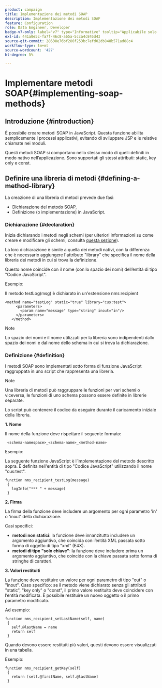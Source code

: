 ```yaml
---
product: campaign
title: Implementazione dei metodi SOAP
description: Implementazione dei metodi SOAP
feature: Configuration
role: Data Engineer, Developer
badge-v7-only: label="v7" type="Informative" tooltip="Applicabile solo a Campaign Classic v7"
exl-id: 441a0e5c-fa7f-46c8-a65a-5cca4c846d43
source-git-commit: 28638e76bf286f253bc7efd02db848b571ad88c4
workflow-type: tm+mt
source-wordcount: '427'
ht-degree: 5%

---
```


# Implementare metodi SOAP{#implementing-soap-methods}



## Introduzione {#introduction}

È possibile creare metodi SOAP in JavaScript. Questa funzione abilita semplicemente i processi applicativi, evitando di sviluppare JSP e le relative chiamate nei moduli.

Questi metodi SOAP si comportano nello stesso modo di quelli definiti in modo nativo nell’applicazione. Sono supportati gli stessi attributi: static, key only e const.

## Definire una libreria di metodi {#defining-a-method-library}

La creazione di una libreria di metodi prevede due fasi:

* Dichiarazione del metodo SOAP,
* Definizione (o implementazione) in JavaScript.

### Dichiarazione {#declaration}

Inizia dichiarando i metodi negli schemi (per ulteriori informazioni su come creare e modificare gli schemi, consulta [questa sezione](../../configuration/using/about-schema-edition.md)).

La loro dichiarazione è simile a quella dei metodi nativi, con la differenza che è necessario aggiungere l&#39;attributo &quot;library&quot; che specifica il nome della libreria dei metodi in cui si trova la definizione.

Questo nome coincide con il nome (con lo spazio dei nomi) dell’entità di tipo &quot;Codice JavaScript&quot;.

Esempio:

Il metodo testLog(msg) è dichiarato in un&#39;estensione nms:recipient

```
<method name="testLog" static="true" library="cus:test">
     <parameters>
       <param name="message" type="string" inout="in"/>
     </parameters>
   </method>
```

>[!NOTE]
>
>Lo spazio dei nomi e il nome utilizzati per la libreria sono indipendenti dallo spazio dei nomi e dal nome dello schema in cui si trova la dichiarazione.

### Definizione {#definition}

I metodi SOAP sono implementati sotto forma di funzione JavaScript raggruppata in uno script che rappresenta una libreria.

>[!NOTE]
>
>Una libreria di metodi può raggruppare le funzioni per vari schemi o viceversa, le funzioni di uno schema possono essere definite in librerie separate.

Lo script può contenere il codice da eseguire durante il caricamento iniziale della libreria.

**1. Nome**

Il nome della funzione deve rispettare il seguente formato:

```
 <schema-namespace>_<schema-name>_<method-name>
```

Esempio:

La seguente funzione JavaScript è l’implementazione del metodo descritto sopra. È definita nell&#39;entità di tipo &quot;Codice JavaScript&quot; utilizzando il nome &quot;cus:test&quot;.

```
function nms_recipient_testLog(message)
 {
   logInfo("*** " + message)
 }
```

**2. Firma**

La firma della funzione deve includere un argomento per ogni parametro &#39;in&#39; o &#39;inout&#39; della dichiarazione.

Casi specifici:

* **metodi non statici**: la funzione deve innanzitutto includere un argomento aggiuntivo, che coincida con l’entità XML passata sotto forma di oggetto di tipo &quot;xml&quot; (E4X).
* **metodi di tipo &quot;solo chiave&quot;**: la funzione deve includere prima un argomento aggiuntivo, che coincide con la chiave passata sotto forma di stringhe di caratteri.

**3. Valori restituiti**

La funzione deve restituire un valore per ogni parametro di tipo &quot;out&quot; o &quot;inout&quot;. Caso specifico: se il metodo viene dichiarato senza gli attributi &quot;static&quot;, &quot;key only&quot; o &quot;const&quot;, il primo valore restituito deve coincidere con l’entità modificata. È possibile restituire un nuovo oggetto o il primo parametro modificato.

Ad esempio:

```
function nms_recipient_setLastName(self, name)
 {
   self.@lastName = name
   return self
 }
```

Quando devono essere restituiti più valori, questi devono essere visualizzati in una tabella.

Esempio:

```
function nms_recipient_getKey(self)
 {
   return [self.@firstName, self.@lastName]
 }
```
